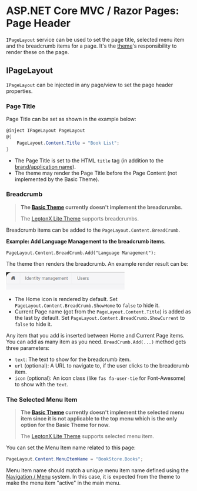 # ASP.NET Core MVC / Razor Pages: Page Header

`IPageLayout` service can be used to set the page title, selected menu item and the breadcrumb items for a page. It's the [theme](theming.md)'s responsibility to render these on the page.

## IPageLayout

`IPageLayout` can be injected in any page/view to set the page header properties.

### Page Title

Page Title can be set as shown in the example below:

```csharp
@inject IPageLayout PageLayout
@{
    PageLayout.Content.Title = "Book List";
}
```

* The Page Title is set to the HTML `title` tag (in addition to the [brand/application name](branding.md)).
* The theme may render the Page Title before the Page Content (not implemented by the Basic Theme).

### Breadcrumb

> **The [Basic Theme](basic-theme.md) currently doesn't implement the breadcrumbs.**
> 
> The [LeptonX Lite Theme](../../../ui-themes/lepton-x-lite/asp-net-core.md) supports breadcrumbs.

Breadcrumb items can be added to the `PageLayout.Content.BreadCrumb`.

**Example: Add Language Management to the breadcrumb items.**

```
PageLayout.Content.BreadCrumb.Add("Language Management");
```

The theme then renders the breadcrumb. An example render result can be:

![breadcrumbs-example](../../../images/breadcrumbs-example.png)

* The Home icon is rendered by default. Set `PageLayout.Content.BreadCrumb.ShowHome` to `false` to hide it.
* Current Page name (got from the `PageLayout.Content.Title`) is added as the last by default. Set `PageLayout.Content.BreadCrumb.ShowCurrent` to `false` to hide it.

Any item that you add is inserted between Home and Current Page items. You can add as many item as you need. `BreadCrumb.Add(...)` method gets three parameters:

* `text`: The text to show for the breadcrumb item.
* `url` (optional): A URL to navigate to, if the user clicks to the breadcrumb item.
* `icon` (optional): An icon class (like `fas fa-user-tie` for Font-Awesome) to show with the `text`.

### The Selected Menu Item

> **The [Basic Theme](basic-theme.md) currently doesn't implement the selected menu item since it is not applicable to the top menu which is the only option for the Basic Theme for now.**
>
> The [LeptonX Lite Theme](../../../ui-themes/lepton-x-lite/asp-net-core.md) supports selected menu item.

You can set the Menu Item name related to this page:

```csharp
PageLayout.Content.MenuItemName = "BookStore.Books";
```

Menu item name should match a unique menu item name defined using the [Navigation / Menu](navigation-menu.md) system. In this case, it is expected from the theme to make the menu item "active" in the main menu.
